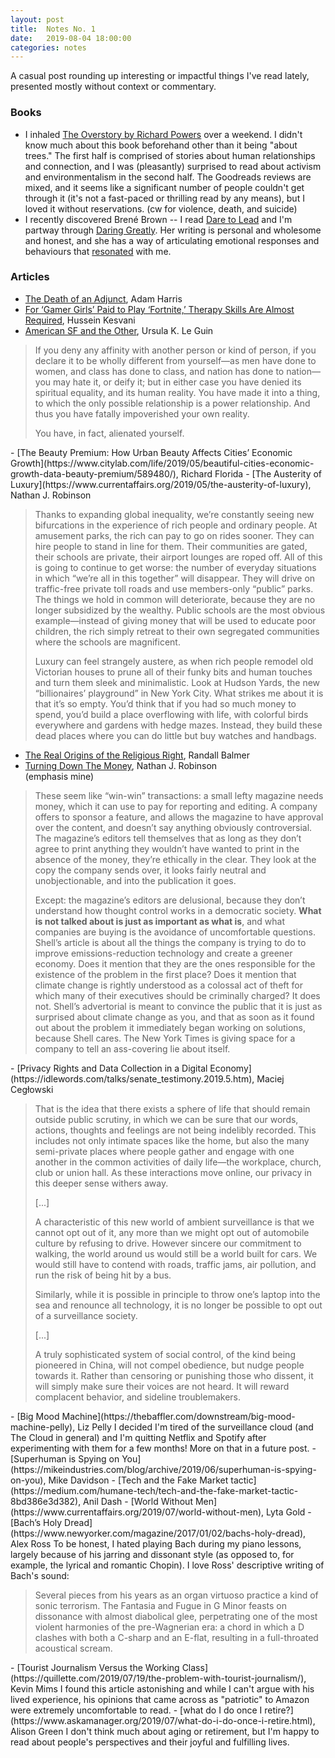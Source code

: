 ```yaml
---
layout: post
title:  Notes No. 1
date:   2019-08-04 18:00:00
categories: notes
---
```


A casual post rounding up interesting or impactful things I've read lately, presented mostly without context or commentary.

### Books

- I inhaled [The Overstory by Richard Powers](https://www.goodreads.com/book/show/40180098-the-overstory) over a weekend. I didn't know much about this book beforehand other than it being "about trees." The first half is comprised of stories about human relationships and connection, and I was (pleasantly) surprised to read about activism and environmentalism in the second half. The Goodreads reviews are mixed, and it seems like a significant number of people couldn't get through it (it's not a fast-paced or thrilling read by any means), but I loved it without reservations. (cw for violence, death, and suicide)
- I recently discovered Brené Brown -- I read [Dare to Lead](https://www.goodreads.com/book/show/40109367-dare-to-lead) and I'm partway through [Daring Greatly](https://www.goodreads.com/book/show/13588356-daring-greatly). Her writing is personal and wholesome and honest, and she has a way of articulating emotional responses and behaviours that [resonated](https://biowitches.tumblr.com/post/186786517250) with me.

### Articles

- [The Death of an Adjunct](https://www.theatlantic.com/education/archive/2019/04/adjunct-professors-higher-education-thea-hunter/586168/), Adam Harris
- [For ‘Gamer Girls’ Paid to Play ‘Fortnite,’ Therapy Skills Are Almost Required](https://melmagazine.com/en-us/story/for-gamer-girls-paid-to-play-fortnite-therapy-skills-are-almost-required), Hussein Kesvani
- [American SF and the Other](http://www.depauw.edu/sfs/backissues/7/leguin7art.htm), Ursula K. Le Guin
<blockquote class="long-quote">
    <p>If you deny any affinity with another person or kind of person, if you declare it to be wholly different from yourself—as men have done to women, and class has done to class, and nation has done to nation—you may hate it, or deify it; but in either case you have denied its spiritual equality, and its human reality. You have made it into a thing, to which the only possible relationship is a power relationship. And thus you have fatally impoverished your own reality.</p>
    <p>You have, in fact, alienated yourself.</p>
</blockquote>
- [The Beauty Premium: How Urban Beauty Affects Cities’ Economic Growth](https://www.citylab.com/life/2019/05/beautiful-cities-economic-growth-data-beauty-premium/589480/), Richard Florida
- [The Austerity of Luxury](https://www.currentaffairs.org/2019/05/the-austerity-of-luxury), Nathan J. Robinson

<blockquote class="long-quote">
    <p>Thanks to expanding global inequality, we’re constantly seeing new bifurcations in the experience of rich people and ordinary people. At amusement parks, the rich can pay to go on rides sooner. They can hire people to stand in line for them. Their communities are gated, their schools are private, their airport lounges are roped off. All of this is going to continue to get worse: the number of everyday situations in which “we’re all in this together” will disappear. They will drive on traffic-free private toll roads and use members-only “public” parks. The things we hold in common will deteriorate, because they are no longer subsidized by the wealthy. Public schools are the most obvious example—instead of giving money that will be used to educate poor children, the rich simply retreat to their own segregated communities where the schools are magnificent.</p>
    <p>Luxury can feel strangely austere, as when rich people remodel old Victorian houses to prune all of their funky bits and human touches and turn them sleek and minimalistic. Look at Hudson Yards, the new “billionaires’ playground” in New York City. What strikes me about it is that it’s so empty. You’d think that if you had so much money to spend, you’d build a place overflowing with life, with colorful birds everywhere and gardens with hedge mazes. Instead, they build these dead places where you can do little but buy watches and handbags.</p>
</blockquote>

- [The Real Origins of the Religious Right](https://www.politico.com/magazine/story/2014/05/religious-right-real-origins-107133.html), Randall Balmer
- [Turning Down The Money](https://www.currentaffairs.org/2019/05/turning-down-the-money), Nathan J. Robinson  
(emphasis mine)
<blockquote class="long-quote">
    <p>These seem like “win-win” transactions: a small lefty magazine needs money, which it can use to pay for reporting and editing. A company offers to sponsor a feature, and allows the magazine to have approval over the content, and doesn’t say anything obviously controversial. The magazine’s editors tell themselves that as long as they don’t agree to print anything they wouldn’t have wanted to print in the absence of the money, they’re ethically in the clear. They look at the copy the company sends over, it looks fairly neutral and unobjectionable, and into the publication it goes.</p>
    <p>Except: the magazine’s editors are delusional, because they don’t understand how thought control works in a democratic society. <strong>What is not talked about is just as important as what is</strong>, and what companies are buying is the avoidance of uncomfortable questions. Shell’s article is about all the things the company is trying to do to improve emissions-reduction technology and create a greener economy. Does it mention that they are the ones responsible for the existence of the problem in the first place? Does it mention that climate change is rightly understood as a colossal act of theft for which many of their executives should be criminally charged? It does not. Shell’s advertorial is meant to convince the public that it is just as surprised about climate change as you, and that as soon as it found out about the problem it immediately began working on solutions, because Shell cares. The New York Times is giving space for a company to tell an ass-covering lie about itself.</p>
</blockquote>
- [Privacy Rights and Data Collection in a Digital Economy](https://idlewords.com/talks/senate_testimony.2019.5.htm), Maciej Cegłowski
<blockquote class="long-quote">
    <p>That is the idea that there exists a sphere of life that should remain outside public scrutiny, in which we can be sure that our words, actions, thoughts and feelings are not being indelibly recorded. This includes not only intimate spaces like the home, but also the many semi-private places where people gather and engage with one another in the common activities of daily life—the workplace, church, club or union hall. As these interactions move online, our privacy in this deeper sense withers away.</p>
    <p>[...]</p>
    <p>A characteristic of this new world of ambient surveillance is that we cannot opt out of it, any more than we might opt out of automobile culture by refusing to drive. However sincere our commitment to walking, the world around us would still be a world built for cars. We would still have to contend with roads, traffic jams, air pollution, and run the risk of being hit by a bus.</p>
    <p>Similarly, while it is possible in principle to throw one’s laptop into the sea and renounce all technology, it is no longer be possible to opt out of a surveillance society.</p>
    <p>[...]</p>
    <p>A truly sophisticated system of social control, of the kind being pioneered in China, will not compel obedience, but nudge people towards it. Rather than censoring or punishing those who dissent, it will simply make sure their voices are not heard. It will reward complacent behavior, and sideline troublemakers.</p>
</blockquote>
- [Big Mood Machine](https://thebaffler.com/downstream/big-mood-machine-pelly), Liz Pelly  
I decided I'm tired of the surveillance cloud (and The Cloud in general) and I'm quitting Netflix and Spotify after experimenting with them for a few months! More on that in a future post.
- [Superhuman is Spying on You](https://mikeindustries.com/blog/archive/2019/06/superhuman-is-spying-on-you), Mike Davidson
- [Tech and the Fake Market tactic](https://medium.com/humane-tech/tech-and-the-fake-market-tactic-8bd386e3d382), Anil Dash
- [World Without Men](https://www.currentaffairs.org/2019/07/world-without-men), Lyta Gold
- [Bach’s Holy Dread](https://www.newyorker.com/magazine/2017/01/02/bachs-holy-dread), Alex Ross  
To be honest, I hated playing Bach during my piano lessons, largely because of his jarring and dissonant style (as opposed to, for example, the lyrical and romantic Chopin). I love Ross' descriptive writing of Bach's sound:
<blockquote class="long-quote">
    <p>Several pieces from his years as an organ virtuoso practice a kind of sonic terrorism. The Fantasia and Fugue in G Minor feasts on dissonance with almost diabolical glee, perpetrating one of the most violent harmonies of the pre-Wagnerian era: a chord in which a D clashes with both a C-sharp and an E-flat, resulting in a full-throated acoustical scream.</p>
</blockquote>
- [Tourist Journalism Versus the Working Class](https://quillette.com/2019/07/19/the-problem-with-tourist-journalism/), Kevin Mims  
I found this article astonishing and while I can't argue with his lived experience, his opinions that came across as "patriotic" to Amazon were extremely uncomfortable to read.
- [what do I do once I retire?](https://www.askamanager.org/2019/07/what-do-i-do-once-i-retire.html), Alison Green  
I don't think much about aging or retirement, but I'm happy to read about people's perspectives and their joyful and fulfilling lives.
